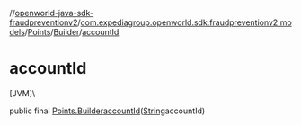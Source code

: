 //[openworld-java-sdk-fraudpreventionv2](../../../../index.md)/[com.expediagroup.openworld.sdk.fraudpreventionv2.models](../../index.md)/[Points](../index.md)/[Builder](index.md)/[accountId](account-id.md)

# accountId

[JVM]\

public final [Points.Builder](index.md)[accountId](account-id.md)([String](https://docs.oracle.com/javase/8/docs/api/java/lang/String.html)accountId)
